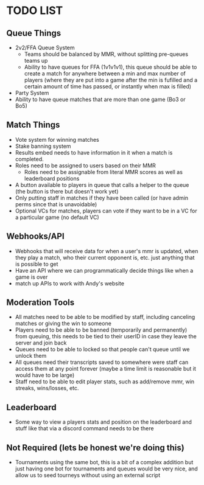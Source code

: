 # TODO LIST

## Queue Things
- 2v2/FFA Queue System
  - Teams should be balanced by MMR, without splitting pre-queues teams up
  - Ability to have queues for FFA (1v1v1v1), this queue should be able to create a match for anywhere between a min and max number of players (where they are put into a game after the min is fufilled and a certain amount of time has passed, or instantly when max is filled)
- Party System
- Ability to have queue matches that are more than one game (Bo3 or Bo5)

## Match Things
- Vote system for winning matches
- Stake banning system
- Results embed needs to have information in it when a match is completed.
- Roles need to be assigned to users based on their MMR
  - Roles need to be assignable from literal MMR scores as well as leaderboard positions
- A button available to players in queue that calls a helper to the queue (the button is there but doesn't work yet)
- Only putting staff in matches if they have been called (or have admin perms since that is unavoidable)
- Optional VCs for matches, players can vote if they want to be in a VC for a particular game (no default VC)
  
## Webhooks/API
- Webhooks that will receive data for when a user's mmr is updated, when they play a match, who their current opponent is, etc. just anything that is possible to get
- Have an API where we can programmatically decide things like when a game is over
- match up APIs to work with Andy's website

## Moderation Tools
- All matches need to be able to be modified by staff, including canceling matches or giving the win to someone
- Players need to be able to be banned (temporarily and permanently) from queuing, this needs to be tied to their userID in case they leave the server and join back
- Queues need to be able to locked so that people can't queue until we unlock them
- All queues need their transcripts saved to somewhere were staff can access them at any point forever (maybe a time limit is reasonable but it would have to be large)
- Staff need to be able to edit player stats, such as add/remove mmr, win streaks, wins/losses, etc.

## Leaderboard
- Some way to view a players stats and position on the leaderboard and stuff like that via a discord command needs to be there

## Not Required (lets be honest we're doing this)
- Tournaments using the same bot, this is a bit of a complex addition but just having one bot for tournaments and queues would be very nice, and allow us to seed tourneys without using an external script